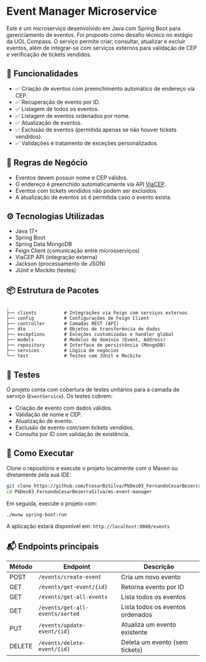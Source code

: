 # Event Manager Microservice

Este é um microserviço desenvolvido em Java com Spring Boot para gerenciamento de eventos. Foi proposto como desafio técnico no estágio da UOL Compass. O serviço permite criar, consultar, atualizar e excluir eventos, além de integrar-se com serviços externos para validação de CEP e verificação de tickets vendidos.

## 🔧 Funcionalidades

- ✅ Criação de eventos com preenchimento automático de endereço via CEP.
- ✅ Recuperação de evento por ID.
- ✅ Listagem de todos os eventos.
- ✅ Listagem de eventos ordenados por nome.
- ✅ Atualização de eventos.
- ✅ Exclusão de eventos (permitida apenas se não houver tickets vendidos).
- ✅ Validações e tratamento de exceções personalizados.

## 🧠 Regras de Negócio

- Eventos devem possuir nome e CEP válidos.
- O endereço é preenchido automaticamente via API [ViaCEP](https://viacep.com.br).
- Eventos com tickets vendidos não podem ser excluídos.
- A atualização de eventos só é permitida caso o evento exista.

## ⚙️ Tecnologias Utilizadas

- Java 17+
- Spring Boot
- Spring Data MongoDB
- Feign Client (comunicação entre microsserviços)
- ViaCEP API (integração externa)
- Jackson (processamento de JSON)
- JUnit e Mockito (testes)

## 📦 Estrutura de Pacotes

```
.
├── clients          # Integrações via Feign com serviços externos
├── config           # Configurações de Feign Client
├── controller       # Camadas REST (API)
├── dto              # Objetos de transferência de dados
├── exceptions       # Exceções customizadas e handler global
├── models           # Modelos de domínio (Event, Address)
├── repository       # Interface de persistência (MongoDB)
├── services         # Lógica de negócios
└── test             # Testes com JUnit e Mockito
```

## 🧪 Testes

O projeto conta com cobertura de testes unitários para a camada de serviço (`EventService`). Os testes cobrem:

- Criação de evento com dados válidos.
- Validação de nome e CEP.
- Atualização de evento.
- Exclusão de evento com/sem tickets vendidos.
- Consulta por ID com validação de existência.

## 🚀 Como Executar

Clone o repositório e execute o projeto localmente com o Maven ou diretamente pela sua IDE:

```bash
git clone https://github.com/FcesarBzSilva/PbDes03_FernandoCesarBezerraSilva.git
cd PbDes03_FernandoCesarBezerraSilva/ms-event-manager
```

Em seguida, execute o projeto com:

```bash
./mvnw spring-boot:run
```

A aplicação estará disponível em: `http://localhost:8080/events`

## 📬 Endpoints principais

| Método | Endpoint                       | Descrição                           |
|--------|--------------------------------|-------------------------------------|
| POST   | `/events/create-event`         | Cria um novo evento                 |
| GET    | `/events/get-event/{id}`       | Retorna evento por ID               |
| GET    | `/events/get-all-events`       | Lista todos os eventos              |
| GET    | `/events/get-all-events/sorted`| Lista todos os eventos ordenados    |
| PUT    | `/events/update-event/{id}`    | Atualiza um evento existente        |
| DELETE | `/events/delete-event/{id}`    | Deleta um evento (sem tickets)      |
